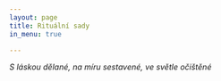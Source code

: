 ```yaml
---
layout: page
title: Rituální sady
in_menu: true

---
```

_S láskou dělané, na míru sestavené, ve světle očištěné_